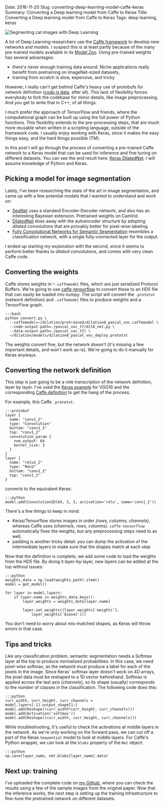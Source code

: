 Date: 2016-11-20
Slug: converting-deep-learning-model-caffe-keras
Summary: Converting a Deep learning model from Caffe to Keras
Title: Converting a Deep learning model from Caffe to Keras
Tags: deep learning, keras

<img src="{attach}cat.jpg"
     class="img-center"
     alt="Segmenting cat images with Deep Learning"
     style="max-width: 600px"/>

A lot of Deep Learning researchers use the [Caffe framework](http://caffe.berkeleyvision.org/) to develop new networks and models. I suspect this is at least partly because of the many pre-trained models available in its [Model Zoo](https://github.com/albertomontesg/keras-model-zoo). Using pre-trained weights has several advantages:

- there's never enough training data around. Niche applications really benefit from pretraining on ImageNet-sized datasets,
- training from scratch is slow, expensive, and tricky

However, I really can't get behind Caffe's heavy use of protobufs for network definition ([code *is* data](http://stackoverflow.com/questions/5833033/in-lisp-code-is-data-what-benefit-does-that-provide), after all). This lack of flexibility forces everybody to fork the codebase for minor details, like image preprocessing. And you get to write that in C++, of all things.

I much prefer the approach of TensorFlow and friends, where the computational graph can be built up using the full power of Python functions. This flexibility extends to the pre-processing steps, that are much more reusable when written in a scripting language, outside of the framework code. I usually enjoy working with Keras, since it makes the easy things easy, and the hard things possible (TM).

In this post I will go through the process of converting a pre-trained Caffe network to a Keras model that can be used for inference and fine tuning on different datasets. You can see the end result here: [Keras DilatedNet](https://github.com/nicolov/segmentation_keras). I will assume knowledge of Python and Keras.

## Picking a model for image segmentation

Lately, I've been researching the state of the art in image segmentation, and came up with a few potential models that I wanted to understand and work on:

- [SegNet](http://mi.eng.cam.ac.uk/projects/segnet/) uses a standard Encoder-Decoder network, and also has an interesting Bayesian extension. Pretrained weights on CamVid.
- [DilatedNet](https://github.com/fyu/dilation) does away with the autoencoder structure by adopting *dilated* convolutions that are provably better for pixel-wise labeling.
- [Fully Convolutional Networks for Semantic Segmentation](https://arxiv.org/pdf/1411.4038.pdf) resembles a classification network, with a single fully-connected layer for the output.

I ended up starting my exploration with the second, since it seems to perform better thanks to *dilated convolutions*, and comes with very clean Caffe code.

## Converting the weights

Caffe stores weights in `*.caffemodel` files, which are just serialized Protocol Buffers. We're going to use [caffe-tensorflow](https://github.com/ethereon/caffe-tensorflow) to convert these to an HD5 file that can easily be loaded into numpy. The script will convert the `.prototxt` (network definition) and `.caffemodel` files to produce weights and a TensorFlow graph.

```
:::bash
python convert.py \
  --caffemodel=~/dilation/pretrained/dilation8_pascal_voc.caffemodel \
  --code-output-path=./pascal_voc_tf/dil8_net.py \
  --data-output-path=./pascal_voc_tf/ \
  ~/dilation/models/dilation8_pascal_voc_deploy.prototxt
```

The weights convert fine, but the network doesn't (it's missing a few important details, and won't work as-is). We're going to do it manually for Keras anyways.

## Converting the network definition

This step is just going to be a rote transcription of the network definition, layer by layer. I've used the [Keras example](https://gist.github.com/fchollet/f35fbc80e066a49d65f1688a7e99f069) for VGG16 and the corresponding [Caffe definition]() to get the hang of the process.

For example, this Caffe `.prototxt`:

    :::protobuf
    layer {
      name: "conv1_2"
      type: "Convolution"
      bottom: "conv1_1"
      top: "conv1_2"
      convolution_param {
        num_output: 64
        kernel_size: 3
      }
    }
    layer {
      name: "relu1_2"
      type: "ReLU"
      bottom: "conv1_2"
      top: "conv1_2"
    }

converts to the equivalent Keras:

    :::python
    model.add(Convolution2D(64, 3, 3, activation='relu', name='conv1_2'))

There's a few things to keep in mind:

- Keras/Tensorflow stores images in order *(rows, columns, channels)*, whereas Caffe uses *(channels, rows, columns)*. `caffe-tensorflow` automatically fixes the weights, but any preprocessing steps need to as well,
- padding is another tricky detail: you can dump the activation of the intermediate layers to make sure that the shapes match at each step

Now that the definition is complete, we add some code to load the weights from the HD5 file. By doing it layer-by-layer, new layers can be added at the top without issues:

    :::python
    weights_data = np.load(weights_path).item()
    model = get_model()

    for layer in model.layers:
        if layer.name in weights_data.keys():
            layer_weights = weights_data[layer.name]

            layer.set_weights((layer_weights['weights'],
                layer_weights['biases']))


You don't need to worry about mis-matched shapes, as Keras will throw errors in that case.

## Tips and tricks

Like any classification problem, semantic segmentation needs a Softmax layer at the top to produce normalized probabilities. In this case, we need *pixel-wise* softmax, as the network must produce a label for each of the pixels in the image. Since Keras' softmax layer doesn't work on 4D arrays, the pixel data must be reshaped to a 1D vector beforehand. Softmax is applied across the last axis (*channels*), so its shape (usually) corresponds to the number of classes in the classification. The following code does this:

    :::python
    curr_width, curr_height, curr_channels = model.layers[-1].output_shape[1:]
    model.add(Reshape((curr_width*curr_height, curr_channels)))
    model.add(Activation('softmax'))
    model.add(Reshape((curr_width, curr_height, curr_channels)))

While troubleshooting, it's useful to check the activations at middle layers in the network. As we're only working on the forward pass, we can cut off a part of the Keras `Sequential` model to look at middle layers. For Caffe's Python wrapper, we can look at the `blobs` property of the `Net` object:

    :::python
    np.save(layer_name, net.blobs[layer_name].data)

## Next up: training

I've uploaded the complete code on [my Github](https://github.com/nicolov/segmentation_keras), where you can check the results using a few of the sample images from the original paper. Now that the inference works, the next step is setting up the training infrastructure to fine-tune the pretrained network on different datasets.